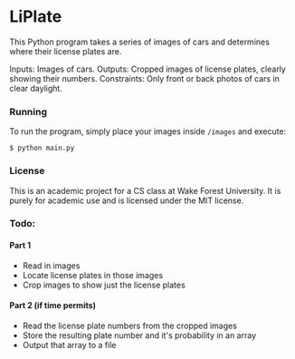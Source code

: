 # LiPlate
This Python program takes a series of images of cars and determines where their license plates are.

Inputs: Images of cars.
Outputs: Cropped images of license plates, clearly showing their numbers.
Constraints: Only front or back photos of cars in clear daylight.

### Running
To run the program, simply place your images inside `/images` and execute:

`$ python main.py`

### License
This is an academic project for a CS class at Wake Forest University. It is purely for academic use
and is licensed under the MIT license.

### Todo:

#### Part 1
* Read in images
* Locate license plates in those images
* Crop images to show just the license plates

#### Part 2 (if time permits)
* Read the license plate numbers from the cropped images
* Store the resulting plate number and it's probability in an array
* Output that array to a file

